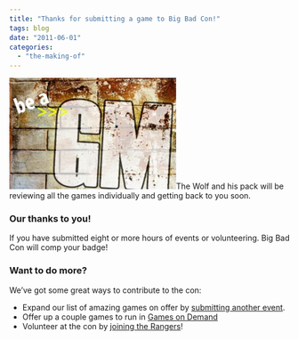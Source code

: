 ```yaml
---
title: "Thanks for submitting a game to Big Bad Con!"
tags: blog
date: "2011-06-01"
categories: 
  - "the-making-of"
---
```


![Volunteer](/images/homepage-image2-300x200.jpg)The Wolf and his pack will be reviewing all the games individually and getting back to you soon.

### Our thanks to you!

If you have submitted eight or more hours of events or volunteering. Big Bad Con will comp your badge!

### Want to do more?

We’ve got some great ways to contribute to the con:

- Expand our list of amazing games on offer by [submitting another event](/volunteer/run-an-event/).
- Offer up a couple games to run in [Games on Demand](/volunteer/be-a-god/)
- Volunteer at the con by [joining the Rangers](/join-the-rangers/)!
